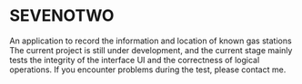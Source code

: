 # SEVENOTWO
An application to record the information and location of known gas stations The current project is still under development, and the current stage mainly tests the integrity of the interface UI and the correctness of logical operations. If you encounter problems during the test, please contact me.
